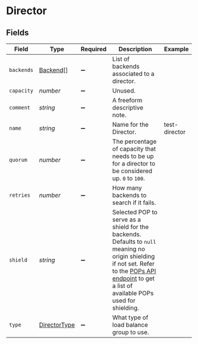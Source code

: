 # Director


## Fields

| Field                                                                                                                                                                                                                           | Type                                                                                                                                                                                                                            | Required                                                                                                                                                                                                                        | Description                                                                                                                                                                                                                     | Example                                                                                                                                                                                                                         |
| ------------------------------------------------------------------------------------------------------------------------------------------------------------------------------------------------------------------------------- | ------------------------------------------------------------------------------------------------------------------------------------------------------------------------------------------------------------------------------- | ------------------------------------------------------------------------------------------------------------------------------------------------------------------------------------------------------------------------------- | ------------------------------------------------------------------------------------------------------------------------------------------------------------------------------------------------------------------------------- | ------------------------------------------------------------------------------------------------------------------------------------------------------------------------------------------------------------------------------- |
| `backends`                                                                                                                                                                                                                      | [Backend](../../models/shared/backend.md)[]                                                                                                                                                                                     | :heavy_minus_sign:                                                                                                                                                                                                              | List of backends associated to a director.                                                                                                                                                                                      |                                                                                                                                                                                                                                 |
| `capacity`                                                                                                                                                                                                                      | *number*                                                                                                                                                                                                                        | :heavy_minus_sign:                                                                                                                                                                                                              | Unused.                                                                                                                                                                                                                         |                                                                                                                                                                                                                                 |
| `comment`                                                                                                                                                                                                                       | *string*                                                                                                                                                                                                                        | :heavy_minus_sign:                                                                                                                                                                                                              | A freeform descriptive note.                                                                                                                                                                                                    |                                                                                                                                                                                                                                 |
| `name`                                                                                                                                                                                                                          | *string*                                                                                                                                                                                                                        | :heavy_minus_sign:                                                                                                                                                                                                              | Name for the Director.                                                                                                                                                                                                          | test-director                                                                                                                                                                                                                   |
| `quorum`                                                                                                                                                                                                                        | *number*                                                                                                                                                                                                                        | :heavy_minus_sign:                                                                                                                                                                                                              | The percentage of capacity that needs to be up for a director to be considered up. `0` to `100`.                                                                                                                                |                                                                                                                                                                                                                                 |
| `retries`                                                                                                                                                                                                                       | *number*                                                                                                                                                                                                                        | :heavy_minus_sign:                                                                                                                                                                                                              | How many backends to search if it fails.                                                                                                                                                                                        |                                                                                                                                                                                                                                 |
| `shield`                                                                                                                                                                                                                        | *string*                                                                                                                                                                                                                        | :heavy_minus_sign:                                                                                                                                                                                                              | Selected POP to serve as a shield for the backends. Defaults to `null` meaning no origin shielding if not set. Refer to the [POPs API endpoint](/reference/api/utils/pops/) to get a list of available POPs used for shielding. |                                                                                                                                                                                                                                 |
| `type`                                                                                                                                                                                                                          | [DirectorType](../../models/shared/directortype.md)                                                                                                                                                                             | :heavy_minus_sign:                                                                                                                                                                                                              | What type of load balance group to use.                                                                                                                                                                                         |                                                                                                                                                                                                                                 |